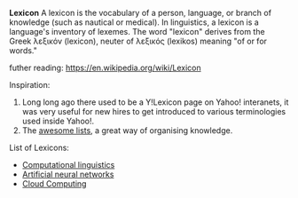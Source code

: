 **Lexicon**
A lexicon is the vocabulary of a person, language, or branch of knowledge (such as nautical or medical). In linguistics, a lexicon is a language's inventory of lexemes. The word "lexicon" derives from the Greek λεξικόν (lexicon), neuter of λεξικός (lexikos) meaning "of or for words."

futher reading:
<https://en.wikipedia.org/wiki/Lexicon>


Inspiration:

 1. Long long ago there used to be a Y!Lexicon page on Yahoo! interanets, it was very useful for new hires to get introduced to various terminologies used inside Yahoo!.
 2. The [awesome lists](https://github.com/sindresorhus/awesome), a great way of organising knowledge.


List of Lexicons:

 * [Computational linguistics](https://github.com/technopreneurG/lexicon-computational-linguistics)
 * [Artificial neural networks](https://github.com/technopreneurG/lexicon-artificial-neural-networks)
 * [Cloud Computing](https://github.com/technopreneurG/lexicon-cloud-computing)
